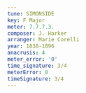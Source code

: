 ```yaml
---
tune: SIMONSIDE
key: F Major
meter: 7.7.7.3.
composer: J. Harker
arranger: Marie Corelli
year: 1838-1896
anacrusis: 4
meter_error: '0'
time_signature: 3/4
meterError: 0
timeSignature: 3/4
---
```


